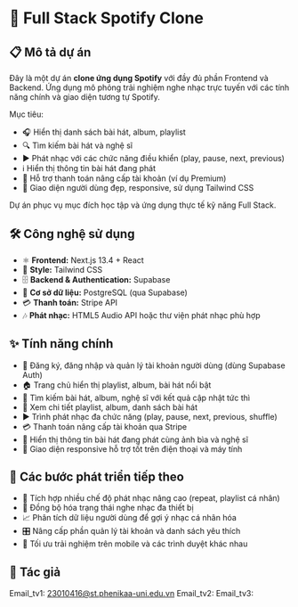 # 🎵 Full Stack Spotify Clone

## 📋 Mô tả dự án

Đây là một dự án **clone ứng dụng Spotify** với đầy đủ phần Frontend và Backend. Ứng dụng mô phỏng trải nghiệm nghe nhạc trực tuyến với các tính năng chính và giao diện tương tự Spotify.

Mục tiêu:

- 🎧 Hiển thị danh sách bài hát, album, playlist  
- 🔍 Tìm kiếm bài hát và nghệ sĩ  
- ▶️ Phát nhạc với các chức năng điều khiển (play, pause, next, previous)  
- ℹ️ Hiển thị thông tin bài hát đang phát  
- 🛒 Hỗ trợ thanh toán nâng cấp tài khoản (ví dụ Premium)  
- 🎨 Giao diện người dùng đẹp, responsive, sử dụng Tailwind CSS  

Dự án phục vụ mục đích học tập và ứng dụng thực tế kỹ năng Full Stack.

## 🛠 Công nghệ sử dụng

- ⚛️ **Frontend:** Next.js 13.4 + React  
- 🎨 **Style:** Tailwind CSS  
- 🗄 **Backend & Authentication:** Supabase  
- 🐘 **Cơ sở dữ liệu:** PostgreSQL (qua Supabase)  
- 💳 **Thanh toán:** Stripe API  
- 🎶 **Phát nhạc:** HTML5 Audio API hoặc thư viện phát nhạc phù hợp  

## ✨ Tính năng chính

- 🔐 Đăng ký, đăng nhập và quản lý tài khoản người dùng (dùng Supabase Auth)  
- 🏠 Trang chủ hiển thị playlist, album, bài hát nổi bật  
- 🔎 Tìm kiếm bài hát, album, nghệ sĩ với kết quả cập nhật tức thì  
- 📜 Xem chi tiết playlist, album, danh sách bài hát  
- ▶️ Trình phát nhạc đa chức năng (play, pause, next, previous, shuffle)  
- 💳 Thanh toán nâng cấp tài khoản qua Stripe  
- 🎤 Hiển thị thông tin bài hát đang phát cùng ảnh bìa và nghệ sĩ  
- 📱 Giao diện responsive hỗ trợ tốt trên điện thoại và máy tính  

## 🚧 Các bước phát triển tiếp theo

- 🔑 Tích hợp nhiều chế độ phát nhạc nâng cao (repeat, playlist cá nhân)  
- 🔄 Đồng bộ hóa trạng thái nghe nhạc đa thiết bị  
- 📈 Phân tích dữ liệu người dùng để gợi ý nhạc cá nhân hóa  
- 🎛 Nâng cấp phần quản lý tài khoản và danh sách yêu thích  
- 📱 Tối ưu trải nghiệm trên mobile và các trình duyệt khác nhau  

## 👤 Tác giả
Email_tv1: 23010416@st.phenikaa-uni.edu.vn
Email_tv2:
Email_tv3:
